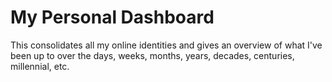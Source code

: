 My Personal Dashboard
=====================

This consolidates all my online identities and gives an overview of what I've
been up to over the days, weeks, months, years, decades, centuries, millennial,
etc.
